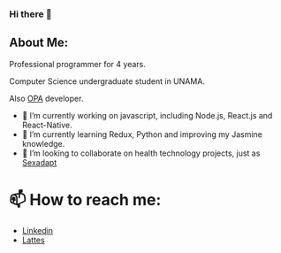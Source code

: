 ### Hi there 👋

## About Me:
Professional programmer for 4 years.

Computer Science undergraduate student in UNAMA.

Also [OPA](https://github.com/Dappis) developer.

- 🔭 I’m currently working on javascript, including Node.js, React.js and React-Native.
- 🌱 I’m currently learning Redux, Python and improving my Jasmine knowledge.
- 👯 I’m looking to collaborate on health technology projects, just as [Sexadapt](https://github.com/sexadapt)

# 📫 How to reach me:
- [Linkedin](https://www.linkedin.com/in/diogofelipe/)
- [Lattes](http://lattes.cnpq.br/6674011441732123)
